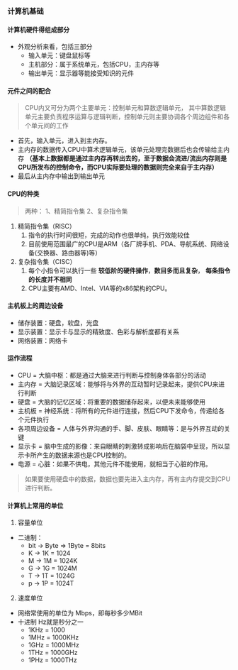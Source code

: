 ### 计算机基础
#### 计算机硬件得组成部分
+ 外观分析来看，包括三部分
  + 输入单元：键盘鼠标等
  + 主机部分：属于系统单元，包括CPU，主内存等
  + 输出单元：显示器等能接受知识的元件

#### 元件之间的配合
> CPU内又可分为两个主要单元：控制单元和算数逻辑单元， 其中算数逻辑单元主要负责程序运算与逻辑判断，控制单元则主要协调各个周边组件和各个单元间的工作
- 首先，输入单元，进入到主内存。
- 主内存的数据传入CPU中算术逻辑单元，该单元处理完数据后也会传输给主内存 **（基本上数据都是通过主内存再转出去的，至于数据会流进/流出内存则是CPU所发布的控制命令，而CPU实际要处理的数据则完全来自于主内存）**
- 最后从主内存中输出到输出单元

#### CPU的种类
> 两种： 1、精简指令集 2、复杂指令集
1. 精简指令集（RISC）
   1. 指令的执行时间很短，完成的动作也很单纯，执行效能较佳
   2. 目前使用范围最广的CPU是ARM（各厂牌手机、PDA、导航系统、网络设备(交换器、路由器等)等）
2. 复杂指令集（CISC）
   1. 每个小指令可以执行一些 **较低阶的硬件操作**，**数目多而且复杂**， **每条指令的长度并不相同**
   2. CPU主要有AMD、Intel、VIA等的x86架构的CPU。

#### 主机板上的周边设备
+ 储存装置：硬盘，软盘，光盘
+ 显示装置：显示卡与显示的精致度、色彩与解析度都有关系
+ 网络装置：网络卡

#### 运作流程
+ CPU = 大脑中枢：都是通过大脑来进行判断与控制身体各部分的活动
+ 主内存 = 大脑记录区域：能够将与外界的互动暂时记录起来，提供CPU来进行判断
+ 硬盘 = 大脑的记忆区域：将重要的数据储存起来，以便未来能够使用
+ 主机板 = 神经系统：将所有的元件进行连接，然后CPU下发命令，传递给各个元件执行
+ 各项周边设备 = 人体与外界沟通的手、脚、皮肤、眼睛等：是与外界互动的关键
+ 显示卡 = 脑中生成的影像：来自眼睛的刺激转成影响后在脑袋中呈现，所以显示卡所产生的数据来源也是CPU控制的。
+ 电源 = 心脏：如果不供电，其他元件不能使用，就相当于心脏的作用。
> 如果要使用硬盘中的数据，数据也要先进入主内存，再有主内存提交到CPU进行判断。

#### 计算机上常用的单位
1. 容量单位
  + 二进制：
    + bit -> Byte => 1Byte = 8bits
    + K -> 1K = 1024
    + M -> 1M = 1024K
    + G -> 1G = 1024M
    + T -> 1T = 1024G
    + p -> 1P = 1024T
2. 速度单位
  + 网络常使用的单位为 Mbps，即每秒多少MBit
  + 十进制 Hz就是秒分之一
    + 1KHz = 1000
    + 1MHz = 1000KHz
    + 1GHz = 1000MHz
    + 1THz = 1000GHz
    + 1PHz = 1000THz


